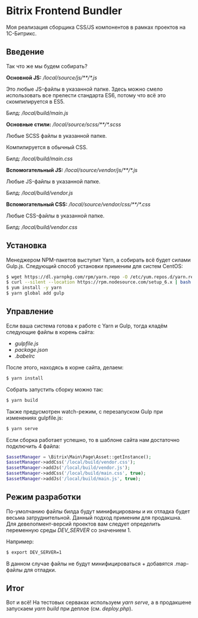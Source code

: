 # Bitrix Frontend Bundler

Моя реализация сборщика CSS/JS компонентов в рамках проектов на 1С-Битрикс.

## Введение

Так что же мы будем собирать?

**Основной JS:** _/local/source/js/**/*.js_ 

Это любые JS-файлы в указанной папке.
Здесь можно смело использовать все прелести стандарта ES6, потому что всё это скомпилируется в ES5.

Билд: _/local/build/main.js_



**Основные стили:** _/local/source/scss/**/*.scss_

Любые SCSS файлы в указанной папке.

Компилируется в обычный CSS. 

Билд: _/local/build/main.css_



**Вспомогательный JS:** _/local/source/vendor/js/**/*.js_

Любые JS-файлы в указанной папке.

Билд: _/local/build/vendor.js_



**Вспомогательный CSS:** _/local/source/vendor/css/**/*.css_

Любые CSS-файлы в указанной папке.

Билд: _/local/build/vendor.css_




## Установка

Менеджером NPM-пакетов выступит Yarn, а собирать всё будет силами Gulp.js.
Следующий способ установки применим для систем CentOS:

```bash
$ wget https://dl.yarnpkg.com/rpm/yarn.repo -O /etc/yum.repos.d/yarn.repo
$ curl --silent --location https://rpm.nodesource.com/setup_6.x | bash -
$ yum install -y yarn
$ yarn global add gulp
```

## Управление

Если ваша система готова к работе с Yarn и Gulp, тогда кладём следующие файлы в корень сайта:
* _gulpfile.js_
* _package.json_
* _.babelrc_

После этого, находясь в корне сайта, делаем:
```bash
$ yarn install
```

Собрать запустить сборку можно так:
```bash
$ yarn build
```

Также предусмотрен watch-режим, с перезапуском Gulp при изменениях gulpfile.js:

```bash
$ yarn serve
```

Если сборка работает успешно, то в шаблоне сайта нам достаточно подключить 4 файла:
```php
$assetManager = \Bitrix\Main\Page\Asset::getInstance();
$assetManager->addCss('/local/build/vendor.css');
$assetManager->addJs('/local/build/vendor.js');
$assetManager->addCss('/local/build/main.css', true);
$assetManager->addJs('/local/build/main.js', true);
```
## Режим разработки

По-умолчанию файлы билда будут минифицированы и их отладка будет весьма затруднительной. Данный подход применим для продакшна. Для девелопмент-версий проектов вам следует определить переменную среды _DEV_SERVER_ со значением 1.

Например:

```bash
$ export DEV_SERVER=1
```
В данном случае файлы не будут минифицироваться + добавятся .map-файлы для отладки.


## Итог
Вот и всё! На тестовых серваках используем _yarn serve,_ а в продакшене запускаем _yarn build_ при деплое (см. _deploy.php_).
